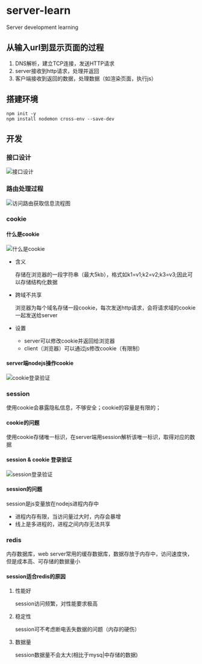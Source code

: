# server-learn
Server development learning

## 从输入url到显示页面的过程

1. DNS解析，建立TCP连接，发送HTTP请求
2. server接收到http请求，处理并返回
3. 客户端接收到返回的数据，处理数据（如渲染页面，执行js）

## 搭建环境

```shell
npm init -y
npm install nodemon cross-env --save-dev

```

## 开发

### 接口设计

![接口设计](E:\study\StudyProjects\server-learn\learn-pic\接口设计.png)

### 路由处理过程

![访问路由获取信息流程图](E:\study\StudyProjects\server-learn\learn-pic\访问路由获取信息流程图.png)

### cookie

#### 什么是cookie

![什么是cookie](E:\study\StudyProjects\server-learn\learn-pic\什么是cookie.png)

- 含义

  存储在浏览器的一段字符串（最大5kb），格式如k1=v1;k2=v2;k3=v3;因此可以存储结构化数据

- 跨域不共享

  浏览器为每个域名存储一段cookie，每次发送http请求，会将请求域的cookie一起发送给server

- 设置

  - server可以修改cookie并返回给浏览器
  - client（浏览器）可以通过js修改cookie（有限制）

#### server端nodejs操作cookie

![cookie登录验证](E:\study\StudyProjects\server-learn\learn-pic\cookie登录验证.png)

### session

使用cookie会暴露隐私信息，不够安全；cookie的容量是有限的；

#### cookie的问题

使用cookie存储唯一标识，在server端用session解析该唯一标识，取得对应的数据

#### session & cookie 登录验证

![session登录验证](E:\study\StudyProjects\server-learn\learn-pic\session登录验证.png)

#### session的问题

session是js变量放在nodejs进程内存中

- 进程内存有限，当访问量过大时，内存会暴增
- 线上是多进程的，进程之间内存无法共享

### redis

内存数据库，web server常用的缓存数据库，数据存放于内存中，访问速度快，但是成本高、可存储的数据量小

#### session适合redis的原因

1. 性能好

   session访问频繁，对性能要求极高

2. 稳定性

   session可不考虑断电丢失数据的问题（内存的硬伤）

3. 数据量

   session数据量不会太大(相比于mysq|中存储的数据)
